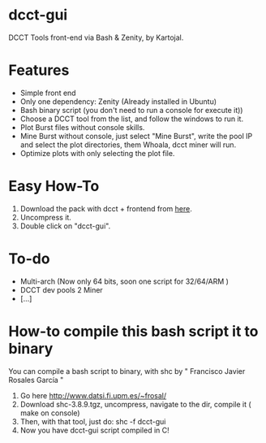 # dcct-gui
DCCT Tools front-end via Bash &amp; Zenity, by Kartojal.  

# Features
  - Simple front end
  - Only one dependency: Zenity (Already installed in Ubuntu)
  - Bash binary script (you don't need to run a console for execute it))
  - Choose a DCCT tool from the list, and follow the windows to run it.
  - Plot Burst files without console skills.
  - Mine Burst without console, just select "Mine Burst", write the pool IP and select the plot directories, them        Whoala, dcct miner will run.
  - Optimize plots with only selecting the plot file.


# Easy How-To
  1. Download the pack with dcct + frontend from [here](http://bit.ly/1FIHXUJ).
  2. Uncompress it.
  3. Double click on "dcct-gui".

# To-do
  - Multi-arch (Now only 64 bits, soon one script for 32/64/ARM )
  - DCCT dev pools 2 Miner
  - [...]

# How-to compile this bash script  it to binary
  You can compile a bash script to binary, with shc by " Francisco Javier Rosales García "
  1. Go here http://www.datsi.fi.upm.es/~frosal/
  2. Download shc-3.8.9.tgz, uncompress, navigate to the dir, compile it ( make on console)
  3. Then, with that tool, just do:
    shc -f dcct-gui
  4. Now you have dcct-gui script compiled in C!
